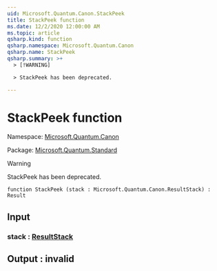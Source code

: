```yaml
---
uid: Microsoft.Quantum.Canon.StackPeek
title: StackPeek function
ms.date: 12/2/2020 12:00:00 AM
ms.topic: article
qsharp.kind: function
qsharp.namespace: Microsoft.Quantum.Canon
qsharp.name: StackPeek
qsharp.summary: >+
  > [!WARNING]

  > StackPeek has been deprecated.

---
```


# StackPeek function

Namespace: [Microsoft.Quantum.Canon](xref:Microsoft.Quantum.Canon)

Package: [Microsoft.Quantum.Standard](https://nuget.org/packages/Microsoft.Quantum.Standard)


> [!WARNING]
> StackPeek has been deprecated.



```qsharp
function StackPeek (stack : Microsoft.Quantum.Canon.ResultStack) : Result
```


## Input

### stack : [ResultStack](xref:Microsoft.Quantum.Canon.ResultStack)





## Output : __invalid<Result>__

